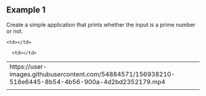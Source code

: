 ## Example 1

Create a simple application that prints whether the input is a prime number or not.

<table>
  <tr>
    <td>https://user-images.githubusercontent.com/54884571/156938210-518e6445-8b54-4b56-900a-4d2bd2352179.mp4</td>

    <td></td>
   </tr> 
   <tr>
      <td></td>

      <td></td>
  </tr>
</table>
